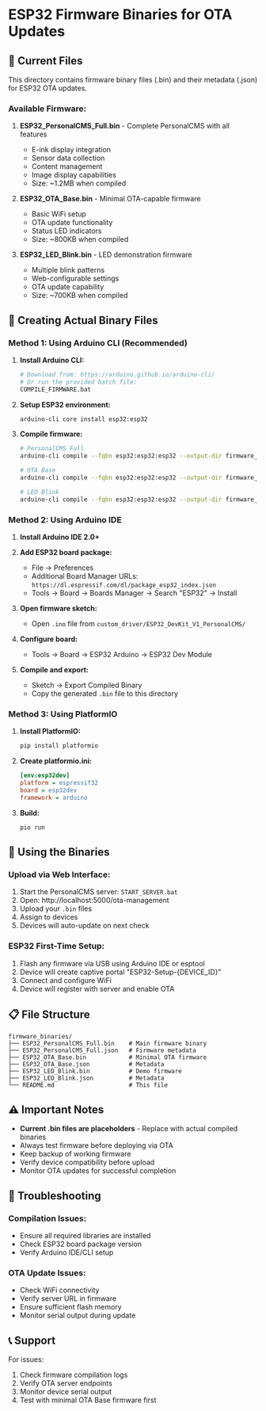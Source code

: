 # ESP32 Firmware Binaries for OTA Updates

## 📁 Current Files

This directory contains firmware binary files (.bin) and their metadata (.json) for ESP32 OTA updates.

### Available Firmware:

1. **ESP32_PersonalCMS_Full.bin** - Complete PersonalCMS with all features
   - E-ink display integration
   - Sensor data collection
   - Content management
   - Image display capabilities
   - Size: ~1.2MB when compiled

2. **ESP32_OTA_Base.bin** - Minimal OTA-capable firmware
   - Basic WiFi setup
   - OTA update functionality
   - Status LED indicators
   - Size: ~800KB when compiled

3. **ESP32_LED_Blink.bin** - LED demonstration firmware
   - Multiple blink patterns
   - Web-configurable settings
   - OTA update capability
   - Size: ~700KB when compiled

## 🔨 Creating Actual Binary Files

### Method 1: Using Arduino CLI (Recommended)

1. **Install Arduino CLI:**
   ```bash
   # Download from: https://arduino.github.io/arduino-cli/
   # Or run the provided batch file:
   COMPILE_FIRMWARE.bat
   ```

2. **Setup ESP32 environment:**
   ```bash
   arduino-cli core install esp32:esp32
   ```

3. **Compile firmware:**
   ```bash
   # PersonalCMS Full
   arduino-cli compile --fqbn esp32:esp32:esp32 --output-dir firmware_binaries custom_driver/ESP32_DevKit_V1_PersonalCMS/ESP32_DevKit_V1_PersonalCMS.ino
   
   # OTA Base
   arduino-cli compile --fqbn esp32:esp32:esp32 --output-dir firmware_binaries custom_driver/ESP32_DevKit_V1_PersonalCMS/ESP32_DevKit_V1_OTA_Base.ino
   
   # LED Blink
   arduino-cli compile --fqbn esp32:esp32:esp32 --output-dir firmware_binaries custom_driver/ESP32_DevKit_V1_PersonalCMS/ESP32_DevKit_V1_LED_Blink.ino
   ```

### Method 2: Using Arduino IDE

1. **Install Arduino IDE 2.0+**
2. **Add ESP32 board package:**
   - File → Preferences
   - Additional Board Manager URLs: `https://dl.espressif.com/dl/package_esp32_index.json`
   - Tools → Board → Boards Manager → Search "ESP32" → Install

3. **Open firmware sketch:**
   - Open `.ino` file from `custom_driver/ESP32_DevKit_V1_PersonalCMS/`

4. **Configure board:**
   - Tools → Board → ESP32 Arduino → ESP32 Dev Module

5. **Compile and export:**
   - Sketch → Export Compiled Binary
   - Copy the generated `.bin` file to this directory

### Method 3: Using PlatformIO

1. **Install PlatformIO:**
   ```bash
   pip install platformio
   ```

2. **Create platformio.ini:**
   ```ini
   [env:esp32dev]
   platform = espressif32
   board = esp32dev
   framework = arduino
   ```

3. **Build:**
   ```bash
   pio run
   ```

## 🚀 Using the Binaries

### Upload via Web Interface:
1. Start the PersonalCMS server: `START_SERVER.bat`
2. Open: http://localhost:5000/ota-management
3. Upload your `.bin` files
4. Assign to devices
5. Devices will auto-update on next check

### ESP32 First-Time Setup:
1. Flash any firmware via USB using Arduino IDE or esptool
2. Device will create captive portal "ESP32-Setup-{DEVICE_ID}"
3. Connect and configure WiFi
4. Device will register with server and enable OTA

## 📋 File Structure

```
firmware_binaries/
├── ESP32_PersonalCMS_Full.bin    # Main firmware binary
├── ESP32_PersonalCMS_Full.json   # Firmware metadata
├── ESP32_OTA_Base.bin            # Minimal OTA firmware
├── ESP32_OTA_Base.json           # Metadata
├── ESP32_LED_Blink.bin           # Demo firmware  
├── ESP32_LED_Blink.json          # Metadata
└── README.md                     # This file
```

## ⚠️ Important Notes

- **Current .bin files are placeholders** - Replace with actual compiled binaries
- Always test firmware before deploying via OTA
- Keep backup of working firmware
- Verify device compatibility before upload
- Monitor OTA updates for successful completion

## 🔧 Troubleshooting

### Compilation Issues:
- Ensure all required libraries are installed
- Check ESP32 board package version
- Verify Arduino IDE/CLI setup

### OTA Update Issues:
- Check WiFi connectivity
- Verify server URL in firmware
- Ensure sufficient flash memory
- Monitor serial output during update

## 📞 Support

For issues:
1. Check firmware compilation logs
2. Verify OTA server endpoints
3. Monitor device serial output
4. Test with minimal OTA Base firmware first